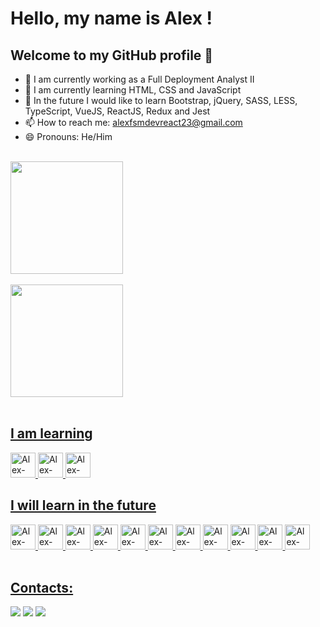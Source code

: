 # Hello, my name is Alex !

## Welcome to my GitHub profile 👋

- 🔭 I am currently working as a Full Deployment Analyst II
- 🌱 I am currently learning HTML, CSS and JavaScript
- 📘 In the future I would like to learn Bootstrap, jQuery, SASS, LESS, TypeScript, VueJS, ReactJS, Redux and Jest
- 📫 How to reach me: [alexfsmdevreact23@gmail.com](mailto:alexfsmdevreact23@gmail.com)
- 😄 Pronouns: He/Him

<br>

<div>
  <a href="https://github.com/alexfsm23">
  <img height="180em" src="https://github-readme-stats.vercel.app/api/top-langs/?username=alexfsm2023&layout=compact&langs_count=7&theme=tokyonight"/>
    <br><br>
  <img height="180em" src="https://github-readme-stats.vercel.app/api?username=alexfsm2023&show_icons=true&theme=tokyonight&include_all_commits=true&count_private=true"/>
</div>

<br>

## I am learning

<div>
  <img src="https://cdn.jsdelivr.net/gh/devicons/devicon/icons/html5/html5-original.svg" width="40" height="40" alt="Alex-HTML"/>
  <img src="https://cdn.jsdelivr.net/gh/devicons/devicon/icons/css3/css3-original.svg" width="40" height="40" alt="Alex-CSS"/>
    <img src="https://cdn.jsdelivr.net/gh/devicons/devicon/icons/javascript/javascript-original.svg" width="40" height="40" alt="Alex-Javascript"/>
</div>

## I will learn in the future

<div>
    <img src="https://cdn.jsdelivr.net/gh/devicons/devicon/icons/jquery/jquery-original.svg" width="40" height="40" alt="Alex-JQuery"/>
  <img src="https://cdn.jsdelivr.net/gh/devicons/devicon/icons/bootstrap/bootstrap-original.svg" width="40" height="40" alt="Alex-Bootstrap"/>
  <img src="https://cdn.jsdelivr.net/gh/devicons/devicon/icons/sass/sass-original.svg" width="40" height="40" alt="Alex-SASS"/>
  <img src="https://cdn.jsdelivr.net/gh/devicons/devicon/icons/less/less-plain-wordmark.svg" width="40" height="40" alt="Alex-LESS"/>
  <img src="https://cdn.jsdelivr.net/gh/devicons/devicon/icons/gulp/gulp-plain.svg" width="40" height="40" alt="Alex-Gulp"/>
  <img src="https://cdn.jsdelivr.net/gh/devicons/devicon/icons/grunt/grunt-original.svg" width="40" height="40" alt="Alex-Grunt"/>
  <img src="https://cdn.jsdelivr.net/gh/devicons/devicon/icons/typescript/typescript-original.svg" width="40" height="40" alt="Alex-Typescript"/>
  <img src="https://cdn.jsdelivr.net/gh/devicons/devicon/icons/vuejs/vuejs-original.svg" width="40" height="40" alt="Alex-VueJS"/>
  <img src="https://cdn.jsdelivr.net/gh/devicons/devicon/icons/react/react-original.svg" width="40" height="40" alt="Alex-ReactJS"/>
  <img src="https://cdn.jsdelivr.net/gh/devicons/devicon/icons/redux/redux-original.svg" width="40" height="40" alt="Alex-Redux"/>
  <img src="https://cdn.jsdelivr.net/gh/devicons/devicon/icons/jest/jest-plain.svg" width="40" height="40" alt="Alex-Jest"/>
</div>
 
<br>
  
## Contacts:

<div>
  <a href = "mailto:alexfsmdevreact23@gmail.com"><img src="https://img.shields.io/badge/Gmail-D14836?style=for-the-badge&logo=gmail&logoColor=white" target="_blank"></a>
  <a href="https://www.linkedin.com/in/alex-fernando-0542aa279/" target="_blank"><img src="https://img.shields.io/badge/-LinkedIn-%230077B5?style=for-the-badge&logo=linkedin&logoColor=white" target="_blank"></a>   
  <a href="https://github.com/AlexFSM2023" target="_blank"><img src="https://img.shields.io/badge/-GitHub-%23000000?style=for-the-badge&logo=GitHub&logoColor=white" target="_blank"></a>   
</div>

